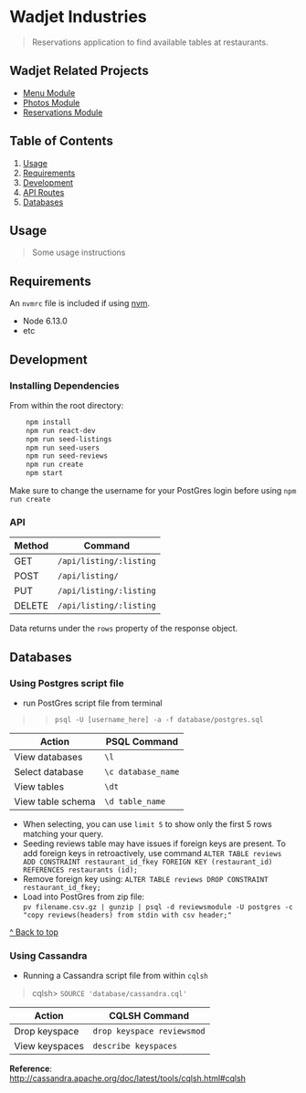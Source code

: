 # Wadjet Industries

> Reservations application to find available tables at restaurants.

## Wadjet Related Projects

  - [Menu Module](https://github.com/Wadjet-Industries/menus)
  - [Photos Module](https://github.com/Wadjet-Industries/photos)
  - [Reservations Module](https://github.com/Wadjet-Industries/reservations)

## Table of Contents

1. [Usage](#Usage)
1. [Requirements](#requirements)
1. [Development](#development)
1. [API Routes](#API)  
1. [Databases](#databases)  

## Usage

> Some usage instructions

## Requirements

An `nvmrc` file is included if using [nvm](https://github.com/creationix/nvm).

- Node 6.13.0
- etc

## Development

### Installing Dependencies

From within the root directory:

```sh
    npm install
    npm run react-dev
    npm run seed-listings
    npm run seed-users
    npm run seed-reviews
    npm run create
    npm start
```
Make sure to change the username for your PostGres login before using `npm run create`

### API 
  
|Method|Command|
|-|-|
|GET| `/api/listing/:listing`|  
|POST| `/api/listing/`  |
|PUT| `/api/listing/:listing`  |
|DELETE| `/api/listing/:listing`|

Data returns under the `rows` property of the response object.

## Databases
  
### Using Postgres script file
- run PostGres script file from terminal 
>>`psql -U [username_here] -a -f database/postgres.sql`  
  
|Action|PSQL Command|  
|-|-|  
|View databases|`\l`|
|Select database|`\c database_name`|
|View tables|`\dt`|
|View table schema|`\d table_name`|

* When selecting, you can use `limit 5` to show only the first 5 rows matching your query.
* Seeding reviews table may have issues if foreign keys are present. To add foreign keys in retroactively, use command `ALTER TABLE reviews ADD CONSTRAINT restaurant_id_fkey FOREIGN KEY (restaurant_id) REFERENCES restaurants (id);`
* Remove foreign key using: `ALTER TABLE reviews DROP CONSTRAINT restaurant_id_fkey;`
* Load into PostGres from zip file:  
```pv filename.csv.gz | gunzip | psql -d reviewsmodule -U postgres -c "copy reviews(headers) from stdin with csv header;"```  

[^ Back to top](#Wadjet&nbsp;Industries)  

### Using Cassandra
- Running a Cassandra script file from within `cqlsh`
> cqlsh> `SOURCE 'database/cassandra.cql'`

|Action|CQLSH Command|  
|-|-|  
|Drop keyspace|`drop keyspace reviewsmod`|
|View keyspaces|`describe keyspaces`|
  
**Reference**:  
http://cassandra.apache.org/doc/latest/tools/cqlsh.html#cqlsh